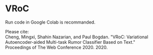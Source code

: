 # VRoC

Run code in Google Colab is recommanded.

Please cite:  
Cheng, Mingxi, Shahin Nazarian, and Paul Bogdan. "VRoC: Variational Autoencoder-aided Multi-task Rumor Classifier Based on Text." Proceedings of The Web Conference 2020. 2020.
